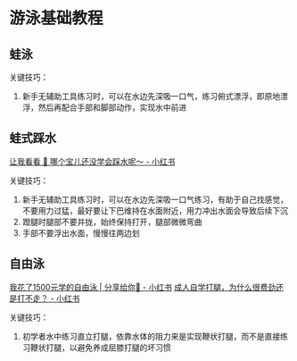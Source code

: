 # 游泳基础教程


## 蛙泳

关键技巧：
1. 新手无辅助工具练习时，可以在水边先深吸一口气，练习俯式漂浮，即原地漂浮，然后再配合手部和脚部动作，实现水中前进

## 蛙式踩水

[让我看看 👀 哪个宝儿还没学会踩水呢～ - 小红书](https://www.xiaohongshu.com/explore/66511446000000001500a883)

关键技巧：
1. 新手无辅助工具练习时，可以在水边先深吸一口气练习，有助于自己找感觉，不要用力过猛，最好要让下巴维持在水面附近，用力冲出水面会导致后续下沉
2. 蹬腿时腿部不要并拢，始终保持打开，腿部微微弯曲
3. 手部不要浮出水面，慢慢往两边划 

## 自由泳

[我花了1500元学的自由泳 | 分享给你🤲 - 小红书](https://www.xiaohongshu.com/explore/62ee22c00000000012037b4a)
[成人自学打腿，为什么很费劲还是打不走？ - 小红书](https://www.xiaohongshu.com/explore/6529040d000000001e03ffb1)

关键技巧：
1. 初学者水中练习直立打腿，依靠水体的阻力来是实现鞭状打腿，而不是直接练习鞭状打腿，以避免养成屈膝打腿的坏习惯